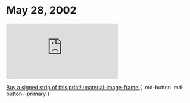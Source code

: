 # May 28, 2002

![](https://www.achewood.com/comic.php?date=05282002)

[Buy a signed strip of this print! :material-image-frame:](https://achewood-holiday-pop-up.myshopify.com/products/strip#05282002){ .md-button .md-button--primary }
